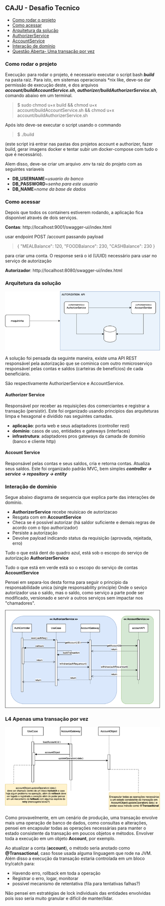 ## CAJU - Desafio Tecnico

* [Como rodar o projeto](#como-rodar-o-projeto)
* [Como acessar](#como-acessar)
* [Arquitetura da solução](#arquitetura-da-solução)
* [AuthorizerService](#authorizer-service-)
* [AccountService](#account-service-)
* [Interação de domínio](#interação-de-domínio)
* [Questão Aberta- Uma transação por vez](#l4-apenas-uma-transação-por-vez)



### Como rodar o projeto

Execução: para rodar o projeto, é necessario executar o script bash ***build*** na pasta raiz.
Para isto, em sistemas operacionais *nix like, deve-se dar permissão de execução deste, e dos arquivos _**account/buildAccountService.sh**_, _**authorizer/buildAuthorizerService.sh**_,  comando abaixo em um terminal.
> $ sudo chmod u+x build && chmod u+x account/buildAccountService.sh &&  chmod u+x account/buildAuthorizerService.sh 

Após isto deve-se executar o script usando o commando
> $ ./build

(este script irá entrar nas pastas dos projetos account e authorizer, fazer build, gerar imagens docker e tentar subir um docker-compose com tudo o que é necessário).

Alem disso, deve-se criar um arquivo .env ta raiz do projeto com as seguintes variaveis

* **DB_USERNAME**=_usuario do banco_
* **DB_PASSWORD**=_senha para este usuario_
* **DB_NAME**=_nome da base de dados_


### Como acessar

Depois que todos os containers estiverem rodando, a aplicação fica disponível através de dois serviços.

**Contas**: http://localhost:9001/swagger-ui/index.html

usar endpoint POST /account passando payload 
> {
"MEALBalance": 120,
"FOODBalance": 230,
"CASHBalance": 230
} 

para criar uma conta. O response será o id (UUID) necessário para usar no serviço de autorização

**Autorizador**: http://localhost:8080/swagger-ui/index.html


### Arquitetura da solução
![Alt text](img/caju-desafio.drawio.png?raw=true "Title")

A solução foi pensada da seguinte maneira, existe uma API REST responsável pela autorização que se cominica com outro mmicroserviço responsável
pelas contas e saldos (carteiras de benefícios) de cada beneficiário.

São respectivamente AuthorizerService e AccountService.

#### Authorizer Service 
Responsável por receber as requisições dos comerciantes e registrar a transação (persistir).
Este foi organizado usando principios das arquiteturas limpa e hexagonal e dividido nas seguintes camadas.
* **aplicação**: porta web e seus adaptadores (controller rest)
* **domínio**: casos de uso, entidades e gateways (interfaces)
* **infrastrutura**: adaptadores pros gateways da camada de domínio (banco e cliente http)

#### Account Service 
Responsável pelas contas e seus saldos, cria e retorna contas. Atualiza seus saldos.
Este foi organizado padrão MVC, bem simples ***controller -> service -> repository -> entity***


### Interação de domínio
Segue abaixo diagrama de sequencia que explica parte das interações de domínio.
* **AuthorizerService** recebe reuisicao de autorizacao
* Resgata com em **AccountService**
* Checa se é possível autorizar (há saldor suficiente e demais regras de acordo com o tipo authorizador)
* Persiste a autorização
* Devolve payload indicando status da requisição (aprovada, rejeitada, erro)

Tudo o que está dent do quadro azul, está sob o escopo do serviço de autorização **AuthorizerService**

Tudo o que está em verde está so o escopo do serviço de contas **AccountService**

Pensei em separa-los desta forma para seguir o principio da responsabilidade unica (single responsability principle)
Onde o seviço autorizador usa o saldo, mas o saldo, como serviço a parte pode ser modificado, versionado e servir a outros serviços
sem impactar nos "chamadores".

![Alt text](img/interacoes-de-dominio.drawio.png?raw=true "Title")

### L4 Apenas uma transação por vez

![Alt text](img/garantia-de-1-transacao-por-vez.drawio.png?raw=true "Title")

Como provavelmente, em um cenário de produção, uma transação envolve mais uma operação de banco de dados, como consultas e alterações,
pensei em encapsular todas as operações necessárias para manter o estado consistente da transação em poucos objetos e métodos.
Envolver toda a execução em um objeto **Account**, por exemplo. 

Ao atualizar a conta (**account**), o método seria anotado como **@Transactional**, caso fosse usada alguma linguagem 
que rode na JVM. Além disso a execução da transação estaria controlada em um bloco try/catch para:
* Havendo erro, rollback em toda a operação
* Registrar o erro, logar, monitorar
* possível mecanismo de retentativa (fila para tentativas falhas?)

Não pensei em estratégias de lock individuais das entidades envolvidas pois isso seria muito granular e difícil de manter/lidar.

